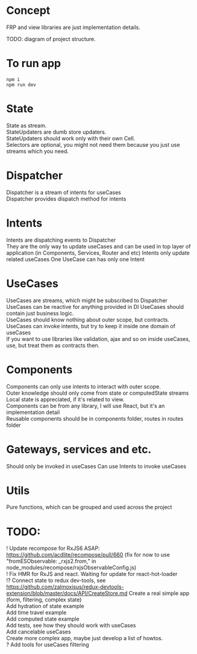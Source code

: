 # Concept
FRP and view libraries are just implementation details.  

TODO: diagram of project structure.  

# To run app
```npm i ```  
```npm run dev```

# State
State as stream.   
StateUpdaters are dumb store updaters.  
StateUpdaters should work only with their own Cell.  
Selectors are optional, you might not need them because you just use streams which you need.  

# Dispatcher
Dispatcher is a stream of intents for useCases  
Dispatcher provides dispatch method for intents  

# Intents
Intents are dispatching events to Dispatcher  
They are the only way to update useCases and can be used in top layer of application (in Components, Services, Router and etc)
Intents only update related useCases
One UseCase can has only one Intent

# UseCases
UseCases are streams, which might be subscribed to Dispatcher  
UseCases can be reactive for anything provided in DI
UseCases should contain just business logic.  
UseCases should know nothing about outer scope, but contracts.  
UseCases can invoke intents, but try to keep it inside one domain of useCases  
If you want to use libraries like validation, ajax and so on inside useCases, use, but treat them as contracts then.  


# Components
Components can only use intents to interact with outer scope.  
Outer knowledge should only come from state or computedState streams  
Local state is appreciated, if it's related to view.  
Components can be from any library, I will use React, but it's an implementation detail  
Reusable components should be in components folder, routes in routes folder  

# Gateways, services and etc.
Should only be invoked in useCases
Can use Intents to invoke useCases

# Utils
Pure functions, which can be grouped and used across the project

# TODO:  
! Update recompose for RxJS6 ASAP: https://github.com/acdlite/recompose/pull/660 (fix for now to use "fromESObservable: _rxjs2.from," in node_modules/recompose/rxjsObservableConfig.js)  
! Fix HMR for RxJS and react. Waiting for update for react-hot-loader  
!? Connect state to redux dev-tools, see https://github.com/zalmoxisus/redux-devtools-extension/blob/master/docs/API/CreateStore.md
Create a real simple app (form, filtering, complex state)  
Add hydration of state example  
Add time travel example  
Add computed state example  
Add tests, see how they should work with useCases  
Add cancelable useCases  
Create more complex app, maybe just develop a list of howtos.  
? Add tools for useCases filtering  
